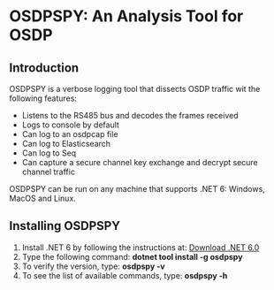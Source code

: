 # OSDPSPY: An Analysis Tool for OSDP

## Introduction

OSDPSPY is a verbose logging tool that dissects OSDP traffic wit the following features:

- Listens to the RS485 bus and decodes the frames received
- Logs to console by default
- Can log to an osdpcap file
- Can log to Elasticsearch
- Can log to Seq
- Can capture a secure channel key exchange and decrypt secure channel traffic

OSDPSPY can be run on any machine that supports .NET 6: Windows, MacOS and Linux. 

## Installing OSDPSPY

1) Install .NET 6 by following the instructions at: [Download .NET 6.0](https://dotnet.microsoft.com/en-us/download/dotnet/6.0)
2) Type the following command: **dotnet tool install -g osdpspy**
3) To verify the version, type: **osdpspy -v**
4) To see the list of available commands, type: **osdpspy -h**

